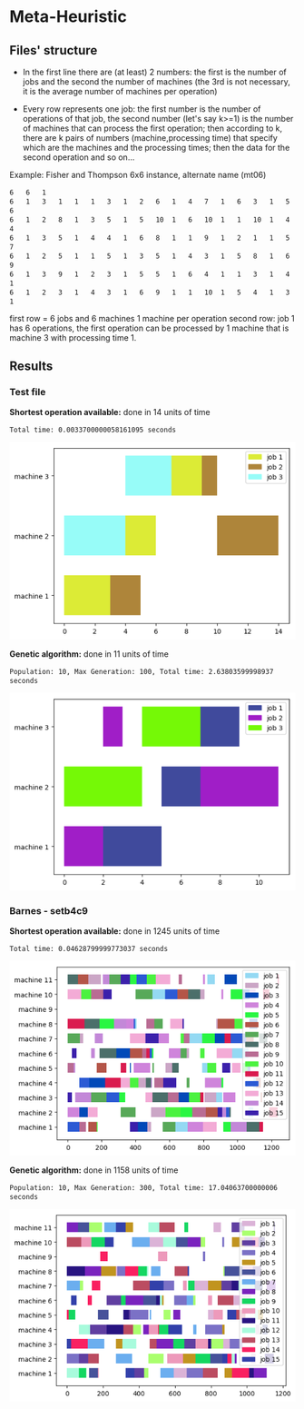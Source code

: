# Meta-Heuristic

## Files' structure

- In the first line there are (at least) 2 numbers: the first is the number of jobs and the second the number of machines (the 3rd is not necessary, it is the average number of machines per operation)

- Every row represents one job: the first number is the number of operations of that job, the second number (let's say k>=1) is the number of machines that can process the first operation; then according to k, there are k pairs of numbers (machine,processing time) that specify which are the machines and the processing times; then the data for the second operation and so on...

Example: Fisher and Thompson 6x6 instance, alternate name (mt06)

```
6   6   1   
6   1   3   1   1   1   3   1   2   6   1   4   7   1   6   3   1   5   6   
6   1   2   8   1   3   5   1   5   10  1   6   10  1   1   10  1   4   4   
6   1   3   5   1   4   4   1   6   8   1   1   9   1   2   1   1   5   7   
6   1   2   5   1   1   5   1   3   5   1   4   3   1   5   8   1   6   9   
6   1   3   9   1   2   3   1   5   5   1   6   4   1   1   3   1   4   1   
6   1   2   3   1   4   3   1   6   9   1   1   10  1   5   4   1   3   1   
```

first row = 6 jobs and 6 machines 1 machine per operation
second row: job 1 has 6 operations, the first operation can be processed by 1 machine that is machine 3 with processing time 1.

## Results

### Test file

**Shortest operation available:** done in 14 units of time

    Total time: 0.0033700000058161095 seconds 

![Test file - result with shortest operation available](results/test_shortest_operation.png)

**Genetic algorithm:** done in 11 units of time

    Population: 10, Max Generation: 100, Total time: 2.63803599998937 seconds

![Test file - result with genetic algorithm](results/test_genetic.png)


### Barnes - setb4c9

**Shortest operation available:** done in 1245 units of time

    Total time: 0.04628799999773037 seconds 

![Barnes setb4c9 - result with shortest operation available](results/barnes_setb4c9_shortest_operation.png)

**Genetic algorithm:** done in 1158 units of time

    Population: 10, Max Generation: 300, Total time: 17.04063700000006 seconds

![Barnes setb4c9 - result with lgenetic algorithm](results/barnes_setb4c9_genetic.png)
